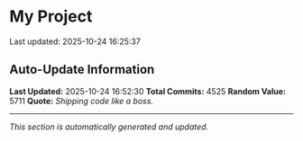 # My Project


Last updated: 2025-10-24 16:25:37




















































































































































































































































































































































































































































































































































































































































































































































































































































































































































































































































































































































































































































































































































































































































































































































































































































































































































































































































































































































































































































































































































































































































































































































































































































































































































































































































































































































































































































































































































































































































































































































































































































































































































































































































































































































































































































































































































































































































































































































































































































































































































































































































































































































































































































































































































































































































































































































































































































































































































































































































































































## Auto-Update Information

**Last Updated:** 2025-10-24 16:52:30
**Total Commits:** 4525
**Random Value:** 5711
**Quote:** _Shipping code like a boss._

---
_This section is automatically generated and updated._